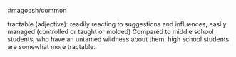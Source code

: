 #magoosh/common

tractable (adjective): readily reacting to suggestions and influences; easily managed (controlled or 
taught or molded) 
Compared to middle school students, who have an untamed wildness about them, high school students 
are somewhat more tractable. 
